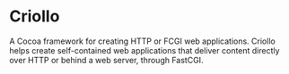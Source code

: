 # Criollo
A Cocoa framework for creating HTTP or FCGI web applications.
Criollo helps create self-contained web applications that deliver content directly over HTTP or behind a web server, through FastCGI.
